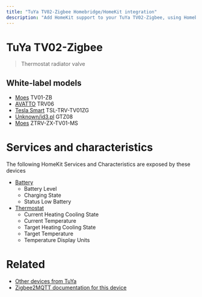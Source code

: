 ```yaml
---
title: "TuYa TV02-Zigbee Homebridge/HomeKit integration"
description: "Add HomeKit support to your TuYa TV02-Zigbee, using Homebridge, Zigbee2MQTT and homebridge-z2m."
---
```

<!---
This file has been GENERATED using src/docgen/docgen.ts
DO NOT EDIT THIS FILE MANUALLY!
-->
# TuYa TV02-Zigbee
> Thermostat radiator valve


## White-label models
* [Moes](../index.md#moes) TV01-ZB
* [AVATTO](../index.md#avatto) TRV06
* [Tesla Smart](../index.md#tesla_smart) TSL-TRV-TV01ZG
* [Unknown/id3.pl](../index.md#unknown_id3_pl) GTZ08
* [Moes](../index.md#moes) ZTRV-ZX-TV01-MS

# Services and characteristics
The following HomeKit Services and Characteristics are exposed by
these devices

* [Battery](../../battery.md)
  * Battery Level
  * Charging State
  * Status Low Battery
* [Thermostat](../../climate.md)
  * Current Heating Cooling State
  * Current Temperature
  * Target Heating Cooling State
  * Target Temperature
  * Temperature Display Units


# Related
* [Other devices from TuYa](../index.md#tuya)
* [Zigbee2MQTT documentation for this device](https://www.zigbee2mqtt.io/devices/TV02-Zigbee.html)